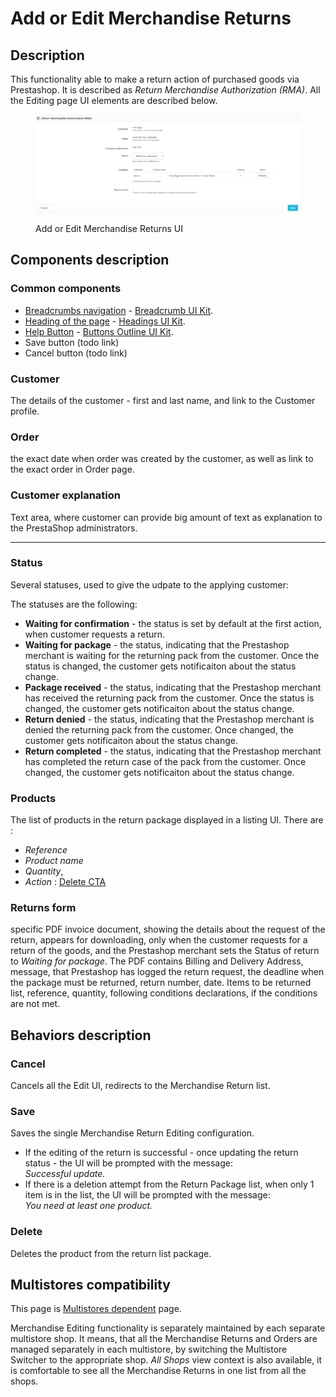 # Add or Edit Merchandise Returns

## Description

This functionality able to make a return action of purchased goods via Prestashop. It is described as _Return Merchandise Authorization (RMA)_. All the Editing page UI elements are described below.

<figure><img src="../../../../.gitbook/assets/image (13) (1).png" alt="Add or Edit Merchandise Returns UI"><figcaption><p>Add or Edit Merchandise Returns UI</p></figcaption></figure>

## Components description <a href="#common-components" id="common-components"></a>

### Common components <a href="#common-components" id="common-components"></a>

* [Breadcrumbs navigation](broken-reference) - [Breadcrumb UI Kit](https://build.prestashop.com/prestashop-ui-kit/?path=/story/breadcrumb--breadcrumb).
* [Heading of the page](broken-reference) - [Headings UI Kit](https://build.prestashop.com/prestashop-ui-kit/?path=/story/headings--headings).
* [Help Button](broken-reference) - [Buttons Outline UI Kit](https://build.prestashop.com/prestashop-ui-kit/?path=/story/buttons--outline).
* Save button (todo link)
* Cancel button (todo link)

### **Customer**&#x20;

The details of the customer - first and last name, and link to the Customer profile.

### **Order**&#x20;

&#x20;the exact date when order was created by the customer, as well as link to the exact order in Order page.

### **Customer explanation**&#x20;

Text area, where customer can provide big amount of text as explanation to the PrestaShop administrators.

****

### **Status**&#x20;

Several statuses, used to give the udpate to the applying customer:&#x20;

The statuses are the following:

* **Waiting for confirmation** - the status is set by default at the first action, when customer requests a return.
* **Waiting for package** - the status, indicating that the Prestashop merchant is waiting for the returning pack from the customer. Once the status is changed, the customer gets notificaiton about the status change.
* **Package received** - the status, indicating that the Prestashop merchant has received the returning pack from the customer. Once the status is changed, the customer gets notificaiton about the status change.
* **Return denied** - the status, indicating that the Prestashop merchant is denied the returning pack from the customer. Once changed, the customer gets notificaiton about the status change.
* **Return completed** - the status, indicating that the Prestashop merchant has completed the return case of the pack from the customer. Once changed, the customer gets notificaiton about the status change.



### **Products**&#x20;

The list of products in the return package displayed in a listing UI. There are :&#x20;

* _Reference_
* _Product name_
* &#x20;_Quantity_,&#x20;
* _Action_ : [Delete CTA ](add-or-edit-merchandise-returns.md#delete)

### **Returns form**&#x20;

specific PDF invoice document, showing the details about the request of the return, appears for downloading, only when the customer requests for a return of the goods, and the Prestashop merchant sets the Status of return to _Waiting for package_. The PDF contains Billing and Delivery Address, message, that Prestashop has logged the return request, the deadline when the package must be returned, return number, date. Items to be returned list, reference, quantity, following conditions declarations, if the conditions are not met.

## Behaviors description

### **Cancel**&#x20;

Cancels all the Edit UI, redirects to the Merchandise Return list.

### **Save**&#x20;

Saves the single Merchandise Return Editing configuration.

* If the editing of the return is successful - once updating the return status - the UI will be prompted with the message:\
  _Successful update._
* If there is a deletion attempt from the Return Package list, when only 1 item is in the list, the UI will be prompted with the message:\
  _You need at least one product._

### **Delete**  <a href="#deletecta" id="deletecta"></a>

Deletes the product from the return list package.



## Multistores compatibility

This page is [Multistores dependent](../../common-components/multistores-dependent.md) page.

Merchandise Editing functionality is separately maintained by each separate multistore shop. It means, that all the Merchandise Returns and Orders are managed separately in each multistore, by switching the Multistore Switcher to the appropriate shop. _All Shops_ view context is also available, it is comfortable to see all the Merchandise Returns in one list from all the shops.
